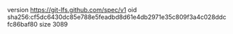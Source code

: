 version https://git-lfs.github.com/spec/v1
oid sha256:cf5dc6430dc85e788e5feadbd8d61e4db2971e35c809f3a4c028ddcfc86baf80
size 3089
